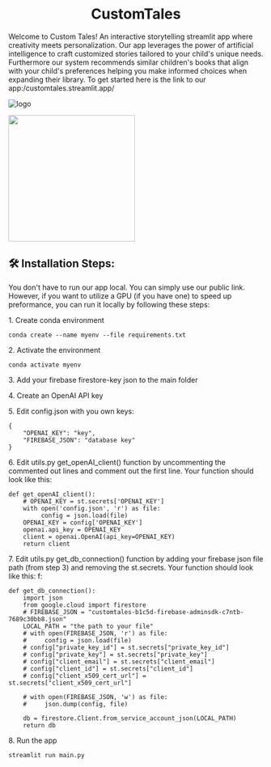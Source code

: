 <h1 align="center" id="title">CustomTales</h1>

<p id="description">Welcome to Custom Tales! An interactive storytelling streamlit app where creativity meets personalization. Our app leverages the power of artificial intelligence to craft customized stories tailored to your child's unique needs. Furthermore our system recommends similar children's books that align with your child's preferences helping you make informed choices when expanding their library. To get started here is the link to our app:/customtales.streamlit.app/</p>

![logo](https://github.com/maayan-aytek/custom_tales/assets/81248290/878fbd3b-c6a1-4666-94dc-ce766516afef)

<img src="https://github.com/maayan-aytek/custom_tales/assets/81248290/878fbd3b-c6a1-4666-94dc-ce766516afef" width="250"/>

<h2>🛠️ Installation Steps:</h2>

<p id="description">You don't have to run our app local. You can simply use our public link. However, if you want to utilize a GPU (if you have one) to speed up preformance, you can run it locally by following these steps:</p>
<p>1. Create conda environment</p>

```
conda create --name myenv --file requirements.txt
```

<p>2. Activate the environment</p>

```
conda activate myenv
```

<p>3. Add your firebase firestore-key json to the main folder</p>

<p>4. Create an OpenAI API key</p>

<p>5. Edit config.json with you own keys:</p>

```
{
    "OPENAI_KEY": "key",
    "FIREBASE_JSON": "database key"
}
```

<p>6. Edit utils.py get_openAI_client() function by uncommenting the commented out lines and comment out the first line. Your function should look like this:</p>

```
def get_openAI_client():
    # OPENAI_KEY = st.secrets['OPENAI_KEY']
    with open('config.json', 'r') as file:
         config = json.load(file)
    OPENAI_KEY = config['OPENAI_KEY']
    openai.api_key = OPENAI_KEY
    client = openai.OpenAI(api_key=OPENAI_KEY)
    return client
```

<p>7. Edit utils.py get_db_connection() function by adding your firebase json file path (from step 3) and removing the st.secrets. Your function should look like this: f:</p>

```
def get_db_connection():
    import json
    from google.cloud import firestore
    # FIREBASE_JSON = "customtales-b1c5d-firebase-adminsdk-c7ntb-7689c30bb8.json"
    LOCAL_PATH = "the path to your file"
    # with open(FIREBASE_JSON, 'r') as file:
    #     config = json.load(file)
    # config["private_key_id"] = st.secrets["private_key_id"]
    # config["private_key"] = st.secrets["private_key"]
    # config["client_email"] = st.secrets["client_email"]
    # config["client_id"] = st.secrets["client_id"]
    # config["client_x509_cert_url"] = st.secrets["client_x509_cert_url"]
    
    # with open(FIREBASE_JSON, 'w') as file:
    #     json.dump(config, file)

    db = firestore.Client.from_service_account_json(LOCAL_PATH)
    return db
```

<p>8. Run the app</p>

```
streamlit run main.py
```
